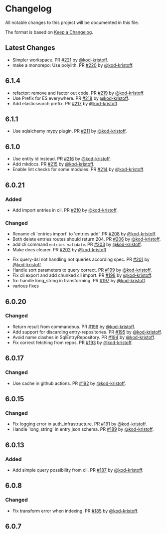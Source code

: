 # Changelog

All notable changes to this project will be documented in this file.

The format is based on [Keep a Changelog](https://keepachangelog.com/en/1.0.0/).

## Latest Changes

* Simpler workspace. PR [#221](https://github.com/spraakbanken/karp-backend/pull/221) by [@kod-kristoff](https://github.com/kod-kristoff).
* make a monorepo: Use polylith. PR [#220](https://github.com/spraakbanken/karp-backend/pull/220) by [@kod-kristoff](https://github.com/kod-kristoff).
## 6.1.4
* refactor: remove and factor out code. PR [#219](https://github.com/spraakbanken/karp-backend/pull/219) by [@kod-kristoff](https://github.com/kod-kristoff).
* Use Prefix for ES everywhere. PR [#218](https://github.com/spraakbanken/karp-backend/pull/218) by [@kod-kristoff](https://github.com/kod-kristoff).
* Add elasticsearch prefix. PR [#217](https://github.com/spraakbanken/karp-backend/pull/217) by [@kod-kristoff](https://github.com/kod-kristoff).
## 6.1.1

- Use sqlalchemy mypy plugin. PR [#211](https://github.com/spraakbanken/karp-backend/pull/211) by [@kod-kristoff](https://github.com/kod-kristoff).

## 6.1.0

- Use entity id instead. PR [#216](https://github.com/spraakbanken/karp-backend/pull/216) by [@kod-kristoff](https://github.com/kod-kristoff).
- Add mkdocs. PR [#215](https://github.com/spraakbanken/karp-backend/pull/215) by [@kod-kristoff](https://github.com/kod-kristoff).
- Enable lint checks for some modules. PR [#214](https://github.com/spraakbanken/karp-backend/pull/214) by [@kod-kristoff](https://github.com/kod-kristoff).

## 6.0.21

### Added

- Add import entries in cli. PR [#210](https://github.com/spraakbanken/karp-backend/pull/210) by [@kod-kristoff](https://github.com/kod-kristoff).

### Changed

- Rename cli 'entries import' to 'entries add'. PR [#208](https://github.com/spraakbanken/karp-backend/pull/208) by [@kod-kristoff](https://github.com/kod-kristoff).
- Both delete entries routes should return 204. PR [#206](https://github.com/spraakbanken/karp-backend/pull/206) by [@kod-kristoff](https://github.com/kod-kristoff).
- add cli command `entries validate`. PR [#203](https://github.com/spraakbanken/karp-backend/pull/203) by [@kod-kristoff](https://github.com/kod-kristoff).
- Make docs clearer. PR [#202](https://github.com/spraakbanken/karp-backend/pull/202) by [@kod-kristoff](https://github.com/kod-kristoff).

* Fix query-dsl not handling not queries according spec. PR [#201](https://github.com/spraakbanken/karp-backend/pull/201) by [@kod-kristoff](https://github.com/kod-kristoff).
* Handle sort parameters to query correct. PR [#199](https://github.com/spraakbanken/karp-backend/pull/199) by [@kod-kristoff](https://github.com/kod-kristoff).
* Fix cli export and add chunked cli import. PR [#198](https://github.com/spraakbanken/karp-backend/pull/198) by [@kod-kristoff](https://github.com/kod-kristoff).
* fix: handle long_string in transforming. PR [#197](https://github.com/spraakbanken/karp-backend/pull/197) by [@kod-kristoff](https://github.com/kod-kristoff).
* various fixes

## 6.0.20

### Changed

- Return result from commandbus. PR [#196](https://github.com/spraakbanken/karp-backend/pull/196) by [@kod-kristoff](https://github.com/kod-kristoff).
- Add support for discarding entry-repositories. PR [#195](https://github.com/spraakbanken/karp-backend/pull/195) by [@kod-kristoff](https://github.com/kod-kristoff).
- Avoid name clashes in SqlEntryRepository. PR [#194](https://github.com/spraakbanken/karp-backend/pull/194) by [@kod-kristoff](https://github.com/kod-kristoff).
- Fix correct fetching from repos. PR [#193](https://github.com/spraakbanken/karp-backend/pull/193) by [@kod-kristoff](https://github.com/kod-kristoff).

## 6.0.17

### Changed

- Use cache in github actions. PR [#192](https://github.com/spraakbanken/karp-backend/pull/192) by [@kod-kristoff](https://github.com/kod-kristoff).

## 6.0.15

### Changed

- Fix logging error in auth_infrastructure. PR [#191](https://github.com/spraakbanken/karp-backend/pull/191) by [@kod-kristoff](https://github.com/kod-kristoff).
- Handle 'long_string' in entry json schema. PR [#189](https://github.com/spraakbanken/karp-backend/pull/189) by [@kod-kristoff](https://github.com/kod-kristoff).

## 6.0.13

### Added

- Add simple query possibility from cli. PR [#187](https://github.com/spraakbanken/karp-backend/pull/187) by [@kod-kristoff](https://github.com/kod-kristoff).

## 6.0.8

### Changed

- Fix transform error when indexing. PR [#185](https://github.com/spraakbanken/karp-backend/pull/185) by [@kod-kristoff](https://github.com/kod-kristoff).

## 6.0.7
